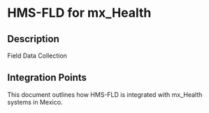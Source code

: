 # HMS-FLD for mx_Health

## Description

Field Data Collection

## Integration Points

This document outlines how HMS-FLD is integrated with mx_Health systems in Mexico.
